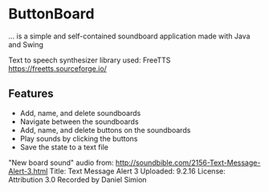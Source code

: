 # ButtonBoard
... is a simple and self-contained soundboard application made with Java and Swing

Text to speech synthesizer library used: FreeTTS
https://freetts.sourceforge.io/

## Features 
- Add, name, and delete soundboards
- Navigate between the soundboards
- Add, name, and delete buttons on the soundboards
- Play sounds by clicking the buttons
- Save the state to a text file

"New board sound" audio from: http://soundbible.com/2156-Text-Message-Alert-3.html
Title: Text Message Alert 3
Uploaded: 9.2.16
License: Attribution 3.0
Recorded by Daniel Simion 